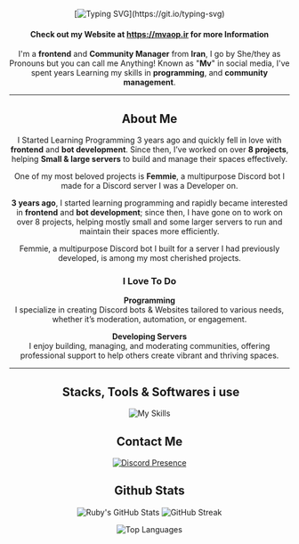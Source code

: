 <div align="center">

[![Typing SVG](https://readme-typing-svg.demolab.com?font=Fira+Code+Bold&weight=100&size=21&pause=1000&color=FFFFFF&center=true&vCenter=true&repeat=false&width=435&lines=Hey+There%2C+I'm+Ruby!)](https://git.io/typing-svg)

#### Check out my Website at https://mvaop.ir for more Information

I'm a **frontend** and **Community Manager** from **Iran**, I go by She/they as Pronouns but you can call me Anything! Known as "**Mv**" in social media, I've spent years Learning my skills in **programming**, and **community management**.  

---

## **About Me**  

I Started Learning Programming 3 years ago and quickly fell in love with **frontend** and **bot development**. Since then, I’ve worked on over **8 projects**, helping **Small & large servers** to build and manage their spaces effectively.  

One of my most beloved projects is **Femmie**, a multipurpose Discord bot I made for a Discord server I was a Developer on.

**3 years ago**, I started learning programming and rapidly became interested in **frontend** and **bot development**; since then, I have gone on to work on over 8 projects, helping mostly small and some larger servers to run and maintain their spaces more efficiently. 

Femmie, a multipurpose Discord bot I built for a server I had previously developed, is among my most cherished projects. 

### **I Love To Do**  

  **Programming**  
  I specialize in creating Discord bots & Websites tailored to various needs, whether it’s moderation, automation, or engagement.  

**Developing Servers**  
  I enjoy building, managing, and moderating communities, offering professional support to help others create vibrant and thriving spaces.  

---

## ️ **Stacks, Tools & Softwares i use**  
![My Skills](https://skillicons.dev/icons?i=py,tailwind,react,ts,js,nextjs,bootstrap,html,pr,figma,vercel,cloudflare,vscode,robloxstudio,linux&theme=dark)

##  **Contact Me** 
[![Discord Presence](https://lanyard.cnrad.dev/api/443136409835012116?theme=transparnet&showDisplayName=true)](https://discord.com/users/443136409835012116)


## **Github Stats**  

![Ruby's GitHub Stats](https://github-readme-stats.vercel.app/api?username=mvtbh&show_icons=true&theme=radical)  ![GitHub Streak](https://github-readme-streak-stats.herokuapp.com/?user=mvtbh&theme=radical)

![Top Languages](https://github-readme-stats.vercel.app/api/top-langs/?username=mvtbh&layout=compact&theme=radical)
 
